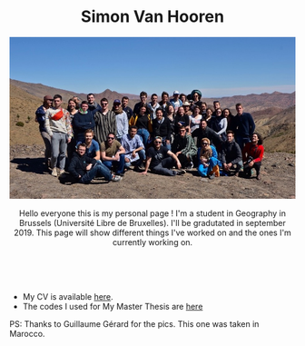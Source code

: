 <p align="center">
	    <h1 align="center">Simon Van Hooren</h1>
	    <img src="/Images/marocc.jpg">
	    <p align="center">Hello everyone this is my personal page ! 
	I'm a student in Geography in Brussels (Université Libre de Bruxelles).
	I'll be gradutated in september 2019.
	This page will show different things I've worked on and the ones I'm currently working on.</p>
	    <br><br><br>
	</p>


* My CV is available [here](https://svhooren.github.io/CV-2019/).
* The codes I used for My Master Thesis are [here](https://svhooren.github.io/Presidentielles/)


PS: Thanks to Guillaume Gérard for the pics. This one was taken in Marocco.
